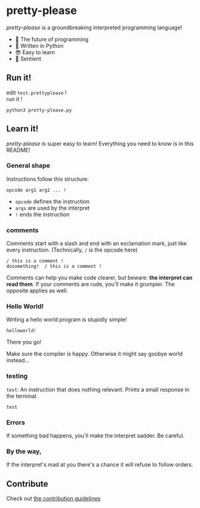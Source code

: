 # pretty-please

*pretty-please* is a groundbreaking interpreted programming language!

- 🔮 The future of programming
- 🚀 Written in Python
- 😎 Easy to learn
- 🙂 Sentient

## Run it!

edit `test.prettyplease` ! <br>
run it !
```
python3 pretty-please.py
```

## Learn it!

*pretty-please* is super easy to learn! Everything you need to know is in this README!

### General shape

Instructions follow this structure:
```
opcode arg1 arg2 ... !
```

- `opcode` defines the instruction
- `args` are used by the interpret
- `!` ends the instruction

### comments
Comments start with a slash and end with an exclamation mark, just like every instruction. (Technically, `/` is the opcode here)
```
/ this is a comment !
dosomething!  / this is a comment !
```
Comments can help you make code clearer, but beware: **the interpret can read them**. If your comments are rude, you'll make it grumpier. The opposite applies as well.

### Hello World!

Writing a hello world program is stupidly simple!
```
helloworld!
```
There you go!

Make sure the compiler is happy. Otherwise it might say goobye world instead...
### testing

`test`: An instruction that does nothing relevant. Prints a small response in the terminal.
```
test
```

### Errors

If something bad happens, you'll make the interpret sadder. Be careful.

### By the way,

If the interpret's mad at you there's a chance it will refuse to follow orders.

## Contribute

Check out [the contribution guidelines](CONTRIBUTE.md)